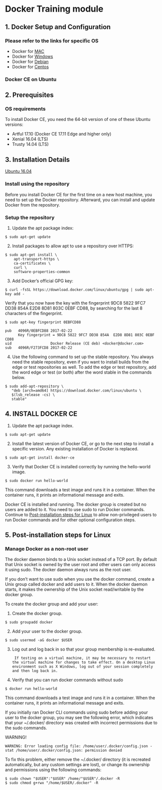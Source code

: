 # Docker Training module

## 1. Docker Setup and Configuration

### Please refer to the links for specific OS
- Docker for [MAC](https://docs.docker.com/docker-for-mac/install/)
- Docker for [Windows](https://docs.docker.com/docker-for-windows/install/)
- Docker for [Debian](https://docs.docker.com/install/linux/docker-ce/debian/)
- Docker for [Centos](https://docs.docker.com/install/linux/docker-ce/centos/)

### Docker CE on Ubuntu

## 2. Prerequisites
### OS requirements
To install Docker CE, you need the 64-bit version of one of these Ubuntu versions:

- Artful 17.10 (Docker CE 17.11 Edge and higher only)
- Xenial 16.04 (LTS)
- Trusty 14.04 (LTS)

## 3. Installation Details
[Ubuntu 16.04](https://docs.docker.com/install/linux/docker-ce/ubuntu/)

### Install using the repository
Before you install Docker CE for the first time on a new host machine, you need to set up the Docker repository. Afterward, you can install and update Docker from the repository.

### Setup the repository

1. Update the apt package index:
```
$ sudo apt-get update
```
2. Install packages to allow apt to use a repository over HTTPS:
```
$ sudo apt-get install \
    apt-transport-https \
    ca-certificates \
    curl \
    software-properties-common
```
3. Add Docker’s official GPG key:
```
$ curl -fsSL https://download.docker.com/linux/ubuntu/gpg | sudo apt-key add -
```

Verify that you now have the key with the fingerprint 9DC8 5822 9FC7 DD38 854A E2D8 8D81 803C 0EBF CD88, by searching for the last 8 characters of the fingerprint.

```
$ sudo apt-key fingerprint 0EBFCD88

pub   4096R/0EBFCD88 2017-02-22
      Key fingerprint = 9DC8 5822 9FC7 DD38 854A  E2D8 8D81 803C 0EBF CD88
uid                  Docker Release (CE deb) <docker@docker.com>
sub   4096R/F273FCD8 2017-02-22

```
4. Use the following command to set up the stable repository. You always need the stable repository, even if you want to install builds from the edge or test repositories as well. To add the edge or test repository, add the word edge or test (or both) after the word stable in the commands below.

```
$ sudo add-apt-repository \
   "deb [arch=amd64] https://download.docker.com/linux/ubuntu \
   $(lsb_release -cs) \
   stable"
```
## 4. INSTALL DOCKER CE

1. Update the apt package index.
```
$ sudo apt-get update
```

2. Install the latest version of Docker CE, or go to the next step to install a specific version. Any existing installation of Docker is replaced.
```
$ sudo apt-get install docker-ce
```
3. Verify that Docker CE is installed correctly by running the hello-world image.
```
$ sudo docker run hello-world
```

This command downloads a test image and runs it in a container. When the container runs, it prints an informational message and exits.

Docker CE is installed and running. The docker group is created but no users are added to it. You need to use sudo to run Docker commands. Continue to [Post-installation steps for Linux](https://docs.docker.com/install/linux/linux-postinstall/) to allow non-privileged users to run Docker commands and for other optional configuration steps.

## 5. Post-installation steps for Linux

### Manage Docker as a non-root user

The docker daemon binds to a Unix socket instead of a TCP port. By default that Unix socket is owned by the user root and other users can only access it using sudo. The docker daemon always runs as the root user.

If you don’t want to use sudo when you use the docker command, create a Unix group called docker and add users to it. When the docker daemon starts, it makes the ownership of the Unix socket read/writable by the docker group.

To create the docker group and add your user:

1. Create the docker group.
```
$ sudo groupadd docker
```
2. Add your user to the docker group.
```
$ sudo usermod -aG docker $USER
```
3. Log out and log back in so that your group membership is re-evaluated.

        If testing on a virtual machine, it may be necessary to restart the virtual machine for changes to take effect. On a desktop Linux environment such as X Windows, log out of your session completely and then log back in.

4. Verify that you can run docker commands without sudo
```
$ docker run hello-world
```
This command downloads a test image and runs it in a container. When the container runs, it prints an informational message and exits.

If you initially ran Docker CLI commands using sudo before adding your user to the docker group, you may see the following error, which indicates that your ~/.docker/ directory was created with incorrect permissions due to the sudo commands.

WARNING!
```
WARNING: Error loading config file: /home/user/.docker/config.json -
stat /home/user/.docker/config.json: permission denied
```
To fix this problem, either remove the ~/.docker/ directory (it is recreated automatically, but any custom settings are lost), or change its ownership and permissions using the following commands:

```
$ sudo chown "$USER":"$USER" /home/"$USER"/.docker -R
$ sudo chmod g+rwx "/home/$USER/.docker" -R
```
